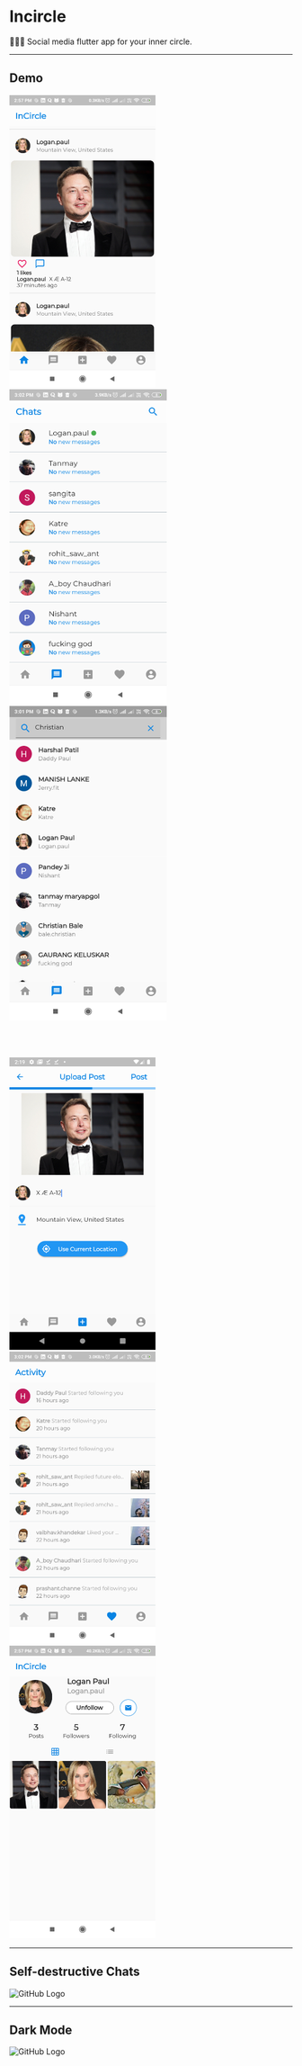 # Incircle

👩‍👧‍👦 Social media flutter app for your inner circle.

---

## Demo

<p float="left">
  <img src="https://github.com/prashantchanne12/InCircle/blob/master/images/1.png" width="260" />
  &nbsp&nbsp&nbsp&nbsp
  <img src="https://github.com/prashantchanne12/InCircle/blob/master/images/2.png" width="280" />
  &nbsp&nbsp&nbsp&nbsp
  <img src="https://github.com/prashantchanne12/InCircle/blob/master/images/3.png" width="280" />
</p>



<br>
<br>



<p float="left">
  <img src="https://github.com/prashantchanne12/InCircle/blob/master/images/4.png" width="260" />
  &nbsp&nbsp&nbsp&nbsp
  <img src="https://github.com/prashantchanne12/InCircle/blob/master/images/5.png" width="260" />
  &nbsp&nbsp&nbsp&nbsp
  <img src="https://github.com/prashantchanne12/InCircle/blob/master/images/6.png" width="260" />
</p>

***

## Self-destructive Chats

![GitHub Logo](https://github.com/prashantchanne12/InCircle/blob/master/images/chat.gif?raw=true)

***

## Dark Mode

![GitHub Logo](https://github.com/prashantchanne12/InCircle/blob/master/images/blackTheme.gif?raw=true)

